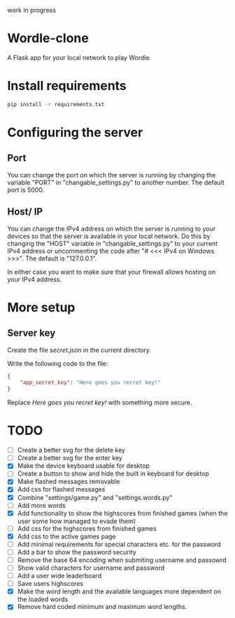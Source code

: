 work in progress 

# Wordle-clone
 A Flask app for your local network to play Wordle.
# Install requirements
 ```sh 
 pip install -r requirements.txt
 ```
# Configuring the server
 ## Port
  You can change the port on which the server is running by changing the variable "PORT" in "changable_settings.py" to another number. The default port is 5000.
 ## Host/ IP
  You can change the IPv4 address on which the server is running to your devices so that the server is available in your local network. Do this by changing the "HOST" variable in "changable_settings.py" to your current IPv4 address or uncommenting the code after "# <<< IPv4 on Windows >>>". The default is "127.0.0.1".

 In either case you want to make sure that your firewall allows hosting on your IPv4 address.
# More setup
 ## Server key
  Create the file *secret.json* in the current directory.

  Write the following code to the file:
  ```json
  {
      "app_secret_key": "Here goes you recret key!"
  }
  ```

  Replace *Here goes you recret key!* with something more secure.
# TODO
 - [ ] Create a better svg for the delete key
 - [ ] Create a better svg for the enter key
 - [x] Make the device keyboard usable for desktop
 - [ ] Create a button to show and hide the built in keyboard for desktop
 - [x] Make flashed messages removable
 - [x] Add css for flashed messages
 - [x] Combine "settings/game.py" and "settings.words.py"
 - [ ] Add more words
 - [x] Add functionality to show the highscores from finished games (when the user some how managed to evade them)
 - [ ] Add css for the highscores from finished games
 - [x] Add css to the active games page
 - [ ] Add minimal requirements for special characters etc. for the password
 - [ ] Add a bar to show the password security
 - [ ] Remove the base 64 encoding when submiting username and passowrd
 - [ ] Show valid characters for username and password
 - [ ] Add a user wide leaderboard
 - [ ] Save users highscores
 - [x] Make the word length and the available languages more dependent on the loaded words
 - [x] Remove hard coded minimum and maximum word lengths.
